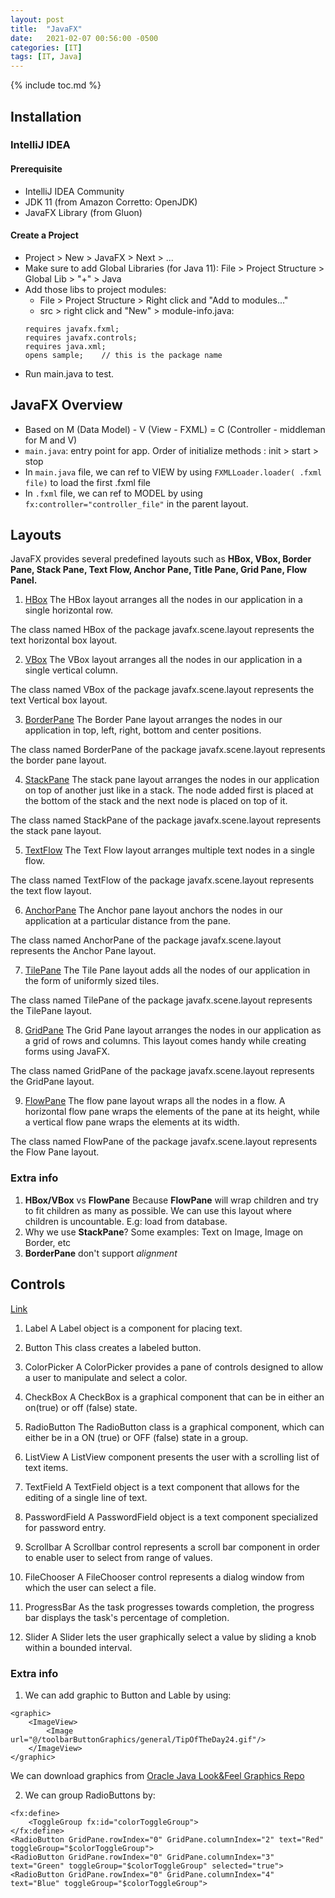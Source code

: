 ```yaml
---
layout: post
title:  "JavaFX"
date:   2021-02-07 00:56:00 -0500
categories: [IT]
tags: [IT, Java]
---
```


{% include toc.md %}

## Installation
### IntelliJ IDEA
#### Prerequisite
- IntelliJ IDEA Community
- JDK 11 (from Amazon Corretto: OpenJDK)
- JavaFX Library (from Gluon)
#### Create a Project
- Project > New > JavaFX > Next > ...
- Make sure to add Global Libraries (for Java 11): File > Project Structure > Global Lib > "+" > Java
- Add those libs to project modules: 
    - File > Project Structure > Right click and "Add to modules..."
    - src > right click and "New" > module-info.java: 
    ```
    requires javafx.fxml;
    requires javafx.controls;
    requires java.xml;
    opens sample;    // this is the package name
    ```
- Run main.java to test.

## JavaFX Overview
- Based on M (Data Model) - V (View - FXML) = C (Controller - middleman for M and V)
- `main.java`: entry point for app. Order of initialize methods : init > start > stop
- In `main.java` file, we can ref to VIEW by using `FXMLLoader.loader( .fxml file)` to load the first .fxml file
- In `.fxml` file, we can ref to MODEL by using `fx:controller="controller_file"` in the parent layout.

## Layouts
JavaFX provides several predefined layouts such as **HBox, VBox, Border Pane, Stack Pane, Text Flow, Anchor Pane, Title Pane, Grid Pane, Flow Panel.**

1. [HBox](https://www.tutorialspoint.com/javafx/layout_panes_hbox.htm)
The HBox layout arranges all the nodes in our application in a single horizontal row.

The class named HBox of the package javafx.scene.layout represents the text horizontal box layout.

2. [VBox](https://www.tutorialspoint.com/javafx/layout_panes_vbox.htm)
The VBox layout arranges all the nodes in our application in a single vertical column.

The class named VBox of the package javafx.scene.layout represents the text Vertical box layout.

3. [BorderPane](https://www.tutorialspoint.com/javafx/layout_borderpane.htm)
The Border Pane layout arranges the nodes in our application in top, left, right, bottom and center positions.

The class named BorderPane of the package javafx.scene.layout represents the border pane layout.

4. [StackPane](https://www.tutorialspoint.com/javafx/layout_stackpane.htm)
The stack pane layout arranges the nodes in our application on top of another just like in a stack. The node added first is placed at the bottom of the stack and the next node is placed on top of it.

The class named StackPane of the package javafx.scene.layout represents the stack pane layout.

5. [TextFlow](https://www.tutorialspoint.com/javafx/layout_panes_textflow.htm)
The Text Flow layout arranges multiple text nodes in a single flow.

The class named TextFlow of the package javafx.scene.layout represents the text flow layout.

6. [AnchorPane](https://www.tutorialspoint.com/javafx/layout_anchorpane.htm)
The Anchor pane layout anchors the nodes in our application at a particular distance from the pane.

The class named AnchorPane of the package javafx.scene.layout represents the Anchor Pane layout.

7. [TilePane](https://www.tutorialspoint.com/javafx/layout_tilepane.htm)
The Tile Pane layout adds all the nodes of our application in the form of uniformly sized tiles.

The class named TilePane of the package javafx.scene.layout represents the TilePane layout.

8. [GridPane](https://www.tutorialspoint.com/javafx/layout_gridpane.htm)
The Grid Pane layout arranges the nodes in our application as a grid of rows and columns. This layout comes handy while creating forms using JavaFX.

The class named GridPane of the package javafx.scene.layout represents the GridPane layout.

9. [FlowPane](https://www.tutorialspoint.com/javafx/layout_flowpane.htm)
The flow pane layout wraps all the nodes in a flow. A horizontal flow pane wraps the elements of the pane at its height, while a vertical flow pane wraps the elements at its width.

The class named FlowPane of the package javafx.scene.layout represents the Flow Pane layout.

### Extra info
1. **HBox/VBox** vs **FlowPane**
Because **FlowPane** will wrap children and try to fit children as many as possible. We can use this layout where children is uncountable. E.g: load from database.
2. Why we use **StackPane**?
Some examples: Text on Image, Image on Border, etc
3. **BorderPane** don't support *alignment*

## Controls
[Link](https://www.tutorialspoint.com/javafx/javafx_ui_controls.htm)
1. Label
A Label object is a component for placing text.

2. Button
This class creates a labeled button.

3. ColorPicker
A ColorPicker provides a pane of controls designed to allow a user to manipulate and select a color.

4. CheckBox
A CheckBox is a graphical component that can be in either an on(true) or off (false) state.

5. RadioButton
The RadioButton class is a graphical component, which can either be in a ON (true) or OFF (false) state in a group.

6. ListView
A ListView component presents the user with a scrolling list of text items.

7. TextField
A TextField object is a text component that allows for the editing of a single line of text.

8. PasswordField
A PasswordField object is a text component specialized for password entry.

9. Scrollbar
A Scrollbar control represents a scroll bar component in order to enable user to select from range of values.

10. FileChooser
A FileChooser control represents a dialog window from which the user can select a file.

11. ProgressBar
As the task progresses towards completion, the progress bar displays the task's percentage of completion.

12. Slider
A Slider lets the user graphically select a value by sliding a knob within a bounded interval.

### Extra info
1. We can add graphic to Button and Lable by using:
```
<graphic>
    <ImageView>
        <Image url="@/toolbarButtonGraphics/general/TipOfTheDay24.gif"/>
    </ImageView>
</graphic>
```
We can download graphics from [Oracle Java Look&Feel Graphics Repo](https://www.oracle.com/java/technologies/java-archive-downloads-java-client-downloads.html#7520-jlf-1.0-oth-JPR)

2. We can group RadioButtons by:
```
<fx:define>
    <ToggleGroup fx:id="colorToggleGroup">
</fx:define>
<RadioButton GridPane.rowIndex="0" GridPane.columnIndex="2" text="Red" toggleGroup="$colorToggleGroup">
<RadioButton GridPane.rowIndex="0" GridPane.columnIndex="3" text="Green" toggleGroup="$colorToggleGroup" selected="true">
<RadioButton GridPane.rowIndex="0" GridPane.columnIndex="4" text="Blue" toggleGroup="$colorToggleGroup">
```